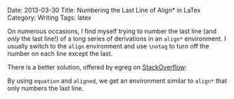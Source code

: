 Date: 2013-03-30
Title: Numbering the Last Line of Align* in LaTex
Category: Writing
Tags: latex

On numerous occasions, I find myself trying to number the last line (and _only_
the last line!) of a long series of derivations in an `align*` environment. I
usually switch to the `align` environment and use `\notag` to turn off the
number on each line except the last.

There is a better solution, offered by egreg on [StackOverflow][so]:

<script src="https://gist.github.com/anonymous/5276841.js"></script>

By using `equation` and `aligned`, we get an environment similar to `align*`
that only numbers the last line.

  [so]: http://tex.stackexchange.com/questions/66759/make-align-number-the-last-equation

